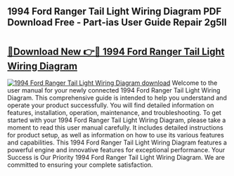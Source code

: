 ## 1994 Ford Ranger Tail Light Wiring Diagram PDF Download Free - Part-ias User Guide Repair 2g5ll

# <h2><a href="http://dfkuss0.blite.top/?on=1994+Ford+Ranger+Tail+Light+Wiring+Diagram">🔗Download New 👉🔴 1994 Ford Ranger Tail Light Wiring Diagram</a></h2>

[![1994 Ford Ranger Tail Light Wiring Diagram download](https://i.imgur.com/lujVjoI.png)](http://dfkuss0.blite.top/?on=1994+Ford+Ranger+Tail+Light+Wiring+Diagram)
Welcome to the user manual for your newly connected 1994 Ford Ranger Tail Light Wiring Diagram. This comprehensive guide is intended to help you understand and operate your product successfully. You will find detailed information on features, installation, operation, maintenance, and troubleshooting. To get started with your 1994 Ford Ranger Tail Light Wiring Diagram, please take a moment to read this user manual carefully. It includes detailed instructions for product setup, as well as information on how to use its various features and capabilities. This 1994 Ford Ranger Tail Light Wiring Diagram features a powerful engine and innovative features for exceptional performance. Your Success is Our Priority 1994 Ford Ranger Tail Light Wiring Diagram. We are committed to ensuring your complete satisfaction.
